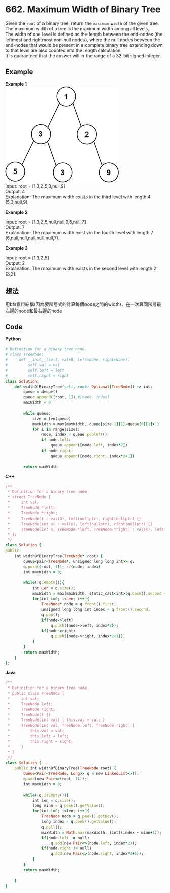# 662. Maximum Width of Binary Tree
Given the `root` of a binary tree, return the `maximum width` of the given tree.  
The maximum width of a tree is the maximum width among all levels.  
The width of one level is defined as the length between the end-nodes (the leftmost and rightmost non-null nodes), where the null nodes between the end-nodes that would be present in a complete binary tree extending down to that level are also counted into the length calculation.  
It is guaranteed that the answer will in the range of a 32-bit signed integer.  

 
## Example
**Example 1**  
![Image](https://github.com/Adalyne/Leetcode/blob/bb37abd688d0e7bfa35b4855aeee6f085632666d/Binary%20Tree%20BFS/Image/width1-tree.jpg)  
Input: root = [1,3,2,5,3,null,9]  
Output: 4  
Explanation: The maximum width exists in the third level with length 4 (5,3,null,9).  

**Example 2**  

Input: root = [1,3,2,5,null,null,9,6,null,7]  
Output: 7  
Explanation: The maximum width exists in the fourth level with length 7 (6,null,null,null,null,null,7).  

**Example 3**  

Input: root = [1,3,2,5]  
Output: 2  
Explanation: The maximum width exists in the second level with length 2 (3,2).  

## 想法 
用bfs資料結構(因為要階層式的計算每個node之間的width)，在一次算同階層最左邊的node和最右邊的node  

## Code
**Python**
```ruby
# Definition for a binary tree node.
# class TreeNode:
#     def __init__(self, val=0, left=None, right=None):
#         self.val = val
#         self.left = left
#         self.right = right
class Solution:
    def widthOfBinaryTree(self, root: Optional[TreeNode]) -> int:
        queue = deque()
        queue.append([root, 1]) #[node, index]
        maxWidth = 0

        while queue:
            size = len(queue)
            maxWidth = max(maxWidth, queue[size-1][1]-queue[0][1]+1)
            for i in range(size):
                node, index = queue.popleft()
                if node.left:
                    queue.append([node.left, index*2])
                if node.right:
                    queue.append([node.right, index*2+1])
        
        return maxWidth
```
**C++**
```ruby
/**
 * Definition for a binary tree node.
 * struct TreeNode {
 *     int val;
 *     TreeNode *left;
 *     TreeNode *right;
 *     TreeNode() : val(0), left(nullptr), right(nullptr) {}
 *     TreeNode(int x) : val(x), left(nullptr), right(nullptr) {}
 *     TreeNode(int x, TreeNode *left, TreeNode *right) : val(x), left(left), right(right) {}
 * };
 */
class Solution {
public:
    int widthOfBinaryTree(TreeNode* root) {
        queue<pair<TreeNode*, unsigned long long int>> q;
        q.push({root, 1}); //{node, index}
        int maxWidth = 0;

        while(!q.empty()){
            int Len = q.size();
            maxWidth = max(maxWidth, static_cast<int>(q.back().second - q.front().second + 1));
            for(int i=0; i<Len; i++){
                TreeNode* node = q.front().first;
                unsigned long long int index = q.front().second;
                q.pop();
                if(node->left)
                    q.push({node->left, index*2});
                if(node->right)
                    q.push({node->right, index*2+1});
            }
        }
        return maxWidth;
    }
};
```
**Java**  
```ruby
/**
 * Definition for a binary tree node.
 * public class TreeNode {
 *     int val;
 *     TreeNode left;
 *     TreeNode right;
 *     TreeNode() {}
 *     TreeNode(int val) { this.val = val; }
 *     TreeNode(int val, TreeNode left, TreeNode right) {
 *         this.val = val;
 *         this.left = left;
 *         this.right = right;
 *     }
 * }
 */
class Solution {
    public int widthOfBinaryTree(TreeNode root) {
        Queue<Pair<TreeNode, Long>> q = new LinkedList<>();
        q.add(new Pair<>(root, 1L));
        int maxWidth = 0;

        while(!q.isEmpty()){
            int len = q.size();
            long minn = q.peek().getValue();
            for(int i=0; i<len; i++){
                TreeNode node = q.peek().getKey();
                long index = q.peek().getValue();
                q.poll();
                maxWidth = Math.max(maxWidth, (int)(index - minn+1));
                if(node.left != null)
                    q.add(new Pair<>(node.left, index*2));
                if(node.right != null)
                    q.add(new Pair<>(node.right, index*2+1));
            }
        }
        return maxWidth;

    }
}
```
